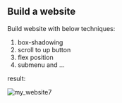 ## Build a website

Build website with below techniques:

1. box-shadowing
2. scroll to up button
3. flex position
4. submenu
and  ...

result:

![my_website7](https://github.com/javadnematollahi/Website/assets/86910174/b54f1e5d-5ed5-4a01-af13-db54bbacad79)


